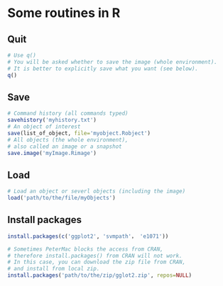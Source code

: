 <h1>Some routines  in R</h1>

<h2>Quit</h2>

```r
# Use q()
# You will be asked whether to save the image (whole environment).
# It is better to explicitly save what you want (see below).
q()
```
<h2>Save</h2>

```r
# Command history (all commands typed)
savehistory('myhistory.txt')
# An object of interest
save(list_of_object, file='myobject.Robject')
# All objects (the whole environment), 
# also called an image or a snapshot
save.image('myImage.Rimage')
```

<h2>Load</h2>

```r
# Load an object or severl objects (including the image)
load('path/to/the/file/myObjects')
```

<h2>Install packages</h2>

```r
install.packages(c('ggplot2', 'svmpath'， 'e1071'))

# Sometimes PeterMac blocks the access from CRAN,
# therefore install.packages() from CRAN will not work.
# In this case, you can download the zip file from CRAN,
# and install from local zip.
install.packages('path/to/the/zip/gglot2.zip', repos=NULL)
```
